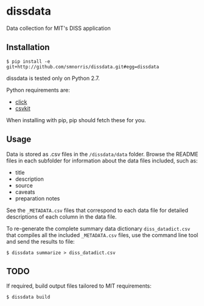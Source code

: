# dissdata

Data collection for MIT's DISS application

## Installation
```
$ pip install -e git+http://github.com/smnorris/dissdata.git#egg=dissdata
```

dissdata is tested only on Python 2.7.  

Python requirements are:
- [click](http://click.pocoo.org/3/)
- [csvkit](http://csvkit.readthedocs.org/en/latest/index.html)  

When installing with pip, pip should fetch these for you.



## Usage
Data is stored as .csv files in the `/dissdata/data` folder.
Browse the README files in each subfolder for information about the data files included, such as:
- title
- description
- source
- caveats
- preparation notes  

See the `_METADATA.csv` files that correspond to each data file for detailed descriptions of each column in the data file.

To re-generate the complete summary data dictionary `diss_datadict.csv` that compiles all the included `_METADATA.csv` files, use the command line tool and send the results to file:  
```
$ dissdata summarize > diss_datadict.csv
```

## TODO
If required, build output files tailored to MIT requirements:
```
$ dissdata build
```


